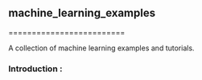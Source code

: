 ## machine_learning_examples
=========================

A collection of machine learning examples and tutorials.


### Introduction :



